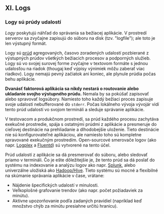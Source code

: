 ## XI. Logs
### Logy sú prúdy udalostí

*Logy* poskytujú náhľad do správania sa bežiacej aplikácie. V prostredí serverov sa zvyčajne zapisujú do súboru na disk (tzv. "logfile"); ale toto je len výstupný formát.

Logy sú [prúd](https://adam.herokuapp.com/past/2011/4/1/logs_are_streams_not_files/) agregovaných, časovo zoradených udalostí pozbierané z výstupných prúdov všetkých bežiacich procesov a podporných služieb.  Logy sú vo svojej surovej forme zvyčajne v textovom formáte s jednou udalosťou na riadok (thougaj keď výpisy výnimiek môžu zaberať viac riadkov).  Logy nemajú pevný začiatok ani koniec, ale plynule prúdia počas behu aplikácie.

**Dvanásť faktorová aplikácia sa nikdy nestará o routovanie alebo ukladanie svojho výstupného prúdu.**  Nemala by sa pokúšať zapisovať alebo spravovať logsúbory. Namiesto toho každý bežiaci proces zapisuje svoje udalosti nebufferované do `stderr`.  Počas lokálneho vývoja vývojár vidí tento prúd udalostí vo svojom termináli a sleduje správanie aplikácie.

V testovacom a produkčnom prostredí, sa prúd každého procesu zachytáva exekučné prostredie, spája s ostatnými prúdmi z aplikácie a presmeruje do cieľovej destinácie na prehliadanie a dlhodobejšie uloženie.  Tieto destinácie nie sú konfigurovateľné aplikáciou, ale namiesto toho sú kompletne spravované exekučným prostredím.  Open-sourcové smerovače logov (ako napr. [Logplex](https://github.com/heroku/logplex) a [Fluentd](https://github.com/fluent/fluentd)) sú vytvorené na tento účel.

Prúd udalostí z aplikácie sa dá presmerovať do súboru, alebo sledovať priamo v termináli. Čo je ešte dôležitejšie je, že tento prúd sa dá poslať do systému na indexovanie a analýzu logov ako napr. [Splunk](http://www.splunk.com/), alebo univerzálne uložiská ako [Hadoop/Hive](http://hive.apache.org/).  Tieto systému sú mocné a flexibilné na skúmanie správania aplikácie v čase, vrátane:

* Nájdenie špecifických udalostí v minulosti.
* Veľkoplošné grafovanie trendov (ako napr. počet požiadaviek za minútu).
* Aktívne upozorňovanie podľa zadaných pravidiel (napríklad keď množstvo chýb za minútu presiahne určitú hranicu).
